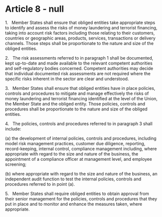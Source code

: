 # Article 8 - null


1.   Member States shall ensure that obliged entities take appropriate steps to identify and assess the risks of money laundering and terrorist financing, taking into account risk factors including those relating to their customers, countries or geographic areas, products, services, transactions or delivery channels. Those steps shall be proportionate to the nature and size of the obliged entities.

2.   The risk assessments referred to in paragraph 1 shall be documented, kept up-to-date and made available to the relevant competent authorities and self-regulatory bodies concerned. Competent authorities may decide that individual documented risk assessments are not required where the specific risks inherent in the sector are clear and understood.

3.   Member States shall ensure that obliged entities have in place policies, controls and procedures to mitigate and manage effectively the risks of money laundering and terrorist financing identified at the level of the Union, the Member State and the obliged entity. Those policies, controls and procedures shall be proportionate to the nature and size of the obliged entities.

4.   The policies, controls and procedures referred to in paragraph 3 shall include:

(a) the development of internal policies, controls and procedures, including model risk management practices, customer due diligence, reporting, record-keeping, internal control, compliance management including, where appropriate with regard to the size and nature of the business, the appointment of a compliance officer at management level, and employee screening;

(b) where appropriate with regard to the size and nature of the business, an independent audit function to test the internal policies, controls and procedures referred to in point (a).

5.   Member States shall require obliged entities to obtain approval from their senior management for the policies, controls and procedures that they put in place and to monitor and enhance the measures taken, where appropriate.
